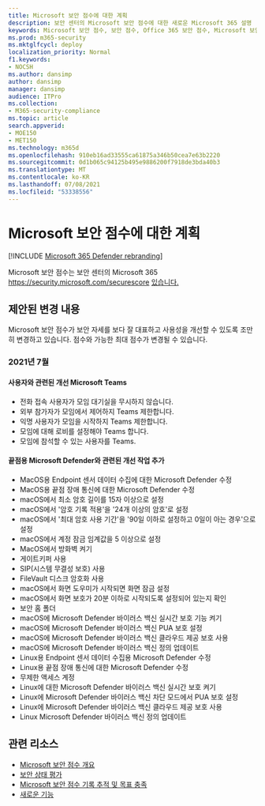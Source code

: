 ```yaml
---
title: Microsoft 보안 점수에 대한 계획
description: 보안 센터의 Microsoft 보안 점수에 대한 새로운 Microsoft 365 설명
keywords: Microsoft 보안 점수, 보안 점수, Office 365 보안 점수, Microsoft 보안 점수, Microsoft 365 보안 센터, 개선 작업
ms.prod: m365-security
ms.mktglfcycl: deploy
localization_priority: Normal
f1.keywords:
- NOCSH
ms.author: dansimp
author: dansimp
manager: dansimp
audience: ITPro
ms.collection:
- M365-security-compliance
ms.topic: article
search.appverid:
- MOE150
- MET150
ms.technology: m365d
ms.openlocfilehash: 910eb16ad33555ca61875a346b50cea7e63b2220
ms.sourcegitcommit: 0d1b065c94125b495e9886200f7918de3bda40b3
ms.translationtype: MT
ms.contentlocale: ko-KR
ms.lasthandoff: 07/08/2021
ms.locfileid: "53338556"
---
```

# <a name="whats-coming-to-microsoft-secure-score"></a>Microsoft 보안 점수에 대한 계획

[!INCLUDE [Microsoft 365 Defender rebranding](../includes/microsoft-defender.md)]

Microsoft 보안 점수는 보안 센터의 Microsoft 365 https://security.microsoft.com/securescore [있습니다.](overview-security-center.md)

## <a name="proposed-changes"></a>제안된 변경 내용

Microsoft 보안 점수가 보안 자세를 [](microsoft-secure-score.md) 보다 잘 대표하고 사용성을 개선할 수 있도록 조만히 변경하고 있습니다. 점수와 가능한 최대 점수가 변경될 수 있습니다.

### <a name="july-2021"></a>2021년 7월

#### <a name="add-improvement-action-related-to-microsoft-teams"></a>사용자와 관련된 개선 Microsoft Teams

- 전화 접속 사용자가 모임 대기실을 무시하지 않습니다.
- 외부 참가자가 모임에서 제어하지 Teams 제한합니다.
- 익명 사용자가 모임을 시작하지 Teams 제한합니다.
- 모임에 대해 로비를 설정해야 Teams 합니다.
- 모임에 참석할 수 있는 사용자를 Teams.

#### <a name="add-improvement-action-related-to-microsoft-defender-for-endpoint"></a>끝점용 Microsoft Defender와 관련된 개선 작업 추가
- MacOS용 Endpoint 센서 데이터 수집에 대한 Microsoft Defender 수정
- MacOS용 끝점 장애 통신에 대한 Microsoft Defender 수정
- macOS에서 최소 암호 길이를 15자 이상으로 설정
- macOS에서 '암호 기록 적용'을 '24개 이상의 암호'로 설정
- macOS에서 '최대 암호 사용 기간'을 '90일 이하로 설정하고 0일이 아는 경우'으로 설정
- macOS에서 계정 잠금 임계값을 5 이상으로 설정
- MacOS에서 방화벽 켜기
- 게이트키퍼 사용
- SIP(시스템 무결성 보호) 사용
- FileVault 디스크 암호화 사용
- macOS에서 화면 도우미가 시작되면 화면 잠금 설정
- macOS에서 화면 보호가 20분 이하로 시작되도록 설정되어 있는지 확인
- 보안 홈 폴더
- macOS에 Microsoft Defender 바이러스 백신 실시간 보호 기능 켜기
- macOS에 Microsoft Defender 바이러스 백신 PUA 보호 설정
- macOS에 Microsoft Defender 바이러스 백신 클라우드 제공 보호 사용
- macOS에 Microsoft Defender 바이러스 백신 정의 업데이트
- Linux용 Endpoint 센서 데이터 수집용 Microsoft Defender 수정
- Linux용 끝점 장애 통신에 대한 Microsoft Defender 수정
- 무제한 액세스 계정
- Linux에 대한 Microsoft Defender 바이러스 백신 실시간 보호 켜기
- Linux에 Microsoft Defender 바이러스 백신 차단 모드에서 PUA 보호 설정
- Linux에 Microsoft Defender 바이러스 백신 클라우드 제공 보호 사용
- Linux Microsoft Defender 바이러스 백신 정의 업데이트



## <a name="related-resources"></a>관련 리소스

- [Microsoft 보안 점수 개요](microsoft-secure-score.md)
- [보안 상태 평가](microsoft-secure-score-improvement-actions.md)
- [Microsoft 보안 점수 기록 추적 및 목표 충족](microsoft-secure-score-history-metrics-trends.md)
- [새로운 기능](microsoft-secure-score-whats-new.md)
